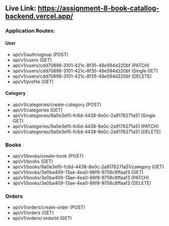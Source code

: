 ## Live Link: https://assignment-8-book-catallog-backend.vercel.app/

### Application Routes:
#### User
- api/v1/auth/signup (POST)
- api/v1/users (GET)
- api/v1/users/cdd70898-3101-421c-8f35-48e594d220bf (PATCH)
- api/v1/users/cdd70898-3101-421c-8f35-48e594d220bf (Single GET) 
- api/v1/users/cdd70898-3101-421c-8f35-48e594d220bf (DELETE)
- api/v1/profile (GET)


#### Category
- api/v1/categories/create-category (POST)
- api/v1/categories (GET)
- api/v1/categories/9a0e3ef0-fc6d-4438-8e0c-2a9176271a51 (Single GET) 
- api/v1/categories/9a0e3ef0-fc6d-4438-8e0c-2a9176271a51 (PATCH)
- api/v1/categories/9a0e3ef0-fc6d-4438-8e0c-2a9176271a51 (DELETE) 


### Books
- api/v1/books/create-book (POST)
- api/v1/books (GET)
- api/v1/books/9a0e3ef0-fc6d-4438-8e0c-2a9176271a51/category (GET)
- api/v1/books/3e0ba409-13ae-4ea0-86f8-9758c8ffaaf3 (GET)
- api/v1/books/3e0ba409-13ae-4ea0-86f8-9758c8ffaaf3 (PATCH)
- api/v1/books/3e0ba409-13ae-4ea0-86f8-9758c8ffaaf3 (DELETE)


### Orders
- api/v1/orders/create-order (POST)
- api/v1/orders (GET)
- api/v1/orders/:orderId (GET)